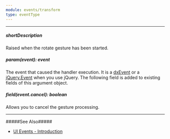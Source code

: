 ```yaml
---
module: events/transform
type: eventType
---
```

---
##### shortDescription
Raised when the rotate gesture has been started.

##### param(event): event
The event that caused the handler execution. It is a [dxEvent](/api-reference/50%20Common/Object%20Structures/dxEvent '/Documentation/ApiReference/Common/Object_Structures/dxEvent/') or a [jQuery.Event](https://api.jquery.com/category/events/event-object) when you use jQuery. The following field is added to existing fields of this argument object.

##### field(event.cancel): boolean
Allows you to cancel the gesture processing.

---
#####See Also#####
- [UI Events - Introduction](/api-reference/10%20UI%20Widgets/UI%20Events '/Documentation/ApiReference/UI_Widgets/UI_Events/')